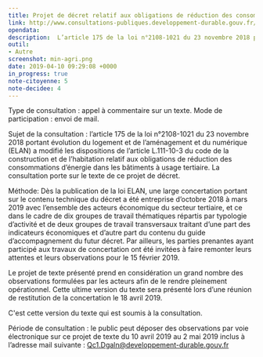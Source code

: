 ```yaml
---
title: Projet de décret relatif aux obligations de réduction des consommations d’énergie dans les bâtiments à usage tertiaire
link: http://www.consultations-publiques.developpement-durable.gouv.fr/projet-de-decret-relatif-aux-obligations-de-a1940.html?id_rubrique=1
opendata: 
description:  L’article 175 de la loi n°2108-1021 du 23 novembre 2018 portant évolution du logement et de l’aménagement et du numérique (ELAN) a modifié les dispositions de l’article L.111-10-3 du code de la construction et de l’habitation relatif aux obligations de réduction des consommations d’énergie dans les bâtiments à usage tertiaire.
outil:
- Autre
screenshot: min-agri.png
date: 2019-04-10 09:29:08 +0000
in_progress: true
note-citoyenne: 5
note-decidee: 4
---
```


Type de consultation : appel à commentaire sur un texte.
Mode de participation : envoi de mail.

Sujet de la consultation : l’article 175 de la loi n°2108-1021 du 23 novembre 2018 portant évolution du logement et de l’aménagement et du numérique (ELAN) a modifié les dispositions de l’article L.111-10-3 du code de la construction et de l’habitation relatif aux obligations de réduction des consommations d’énergie dans les bâtiments à usage tertiaire. La consultation porte sur le texte de ce projet de décret.

Méthode:
Dès la publication de la loi ELAN, une large concertation portant sur le contenu technique du décret a été entreprise d’octobre 2018 à mars 2019 avec l’ensemble des acteurs économique du secteur tertiaire, et ce dans le cadre de dix groupes de travail thématiques répartis par typologie d’activité et de deux groupes de travail transversaux traitant d’une part des indicateurs économiques et d’autre part du contenu du guide d’accompagnement du futur décret. Par ailleurs, les parties prenantes ayant participé aux travaux de concertation ont été invitées à faire remonter leurs attentes et leurs observations pour le 15 février 2019.

Le projet de texte présenté prend en considération un grand nombre des observations formulées par les acteurs afin de le rendre pleinement opérationnel. Cette ultime version du texte sera présenté lors d’une réunion de restitution de la concertation le 18 avril 2019.

C'est cette version du texte qui est soumis à la consultation.

Période de consultation : le public peut déposer des observations par voie électronique sur ce projet de texte du 10 avril 2019 au 2 mai 2019 inclus à l’adresse mail suivante : Qc1.Dgaln@developpement-durable.gouv.fr